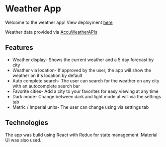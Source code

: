 # Weather App

Welcome to the weather app! View deployment [here](https://yoav-ro.github.io/abra-weather/build/index.html)

Weather data provided via [AccuWeatherAPIs](https://developer.accuweather.com/)

## Features

* Weather display- Shows the current weather and a 5 day forecast by city
* Weather via location- If approved by the user, the app will show the weather on it's location by default
* Auto complete search- The user can search for the weather on any city with an autocomplete search bar
* Favorite cities- Add a city to your favorites for easy viewing at any time
* Dark mode- Change between dark and light mode at will via the settings tab 
* Metric / Imperial units- The user can change using via settings tab

## Technologies

The app was build using React with Redux for state management. Material UI was also used.
